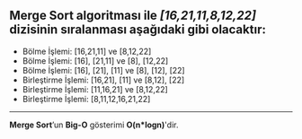## Merge Sort algoritması ile *[16,21,11,8,12,22]* dizisinin sıralanması aşağıdaki gibi olacaktır:

* Bölme İşlemi: [16,21,11] ve [8,12,22]
* Bölme İşlemi: [16], [21,11] ve [8], [12,22]
* Bölme İşlemi: [16], [21], [11] ve [8], [12], [22]
* Birleştirme İşlemi: [16,21], [11] ve [8,12], [22]
* Birleştirme İşlemi: [11,16,21] ve [8,12,22]
* Birleştirme İşlemi: [8,11,12,16,21,22]
---------------------
**Merge Sort**’un **Big-O** gösterimi **O(n*logn)**'dir.